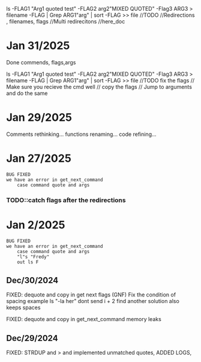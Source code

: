 ls -FLAG1 "Arg1 quoted test" -FLAG2 arg2"MIXED QUOTED" -Flag3 ARG3 > filename -FLAG | Grep ARG1"arg" | sort -FLAG >> file
//TODO 
    //Redirections , filenames, flags
    //Multi redirecitons
    //here_doc
# Jan 31/2025
   Done commends, flags,args
   
ls -FLAG1 "Arg1 quoted test" -FLAG2 arg2"MIXED QUOTED" -Flag3 ARG3 > filename -FLAG | Grep ARG1"arg" | sort -FLAG >> file
//TODO fix the flags 
	// Make sure you recieve the cmd well
     // copy the flags 
    // Jump to arguments and do the same
# Jan 29/2025
   Comments rethinking...
   functions renaming...
   code refining...
   
# Jan 27/2025
    BUG FIXED 
    we have an error in get_next_command 
        case command quote and args

### TODO::catch flags after the redirections
# Jan 2/2025
    BUG FIXED 
    we have an error in get_next_command 
        case command quote and args
        "l"s "Fredy"
        out ls F
## Dec/30/2024

FIXED: 
    dequote and copy in get next flags (GNF)
    Fix the condition of spacing example    ls "-la her"
            dont send i + 2 find another solution also keeps spaces

FIXED: 
    dequote and copy in get_next_command
    memory leaks
## Dec/29/2024
FIXED: STRDUP and > and implemented unmatched quotes, ADDED LOGS,